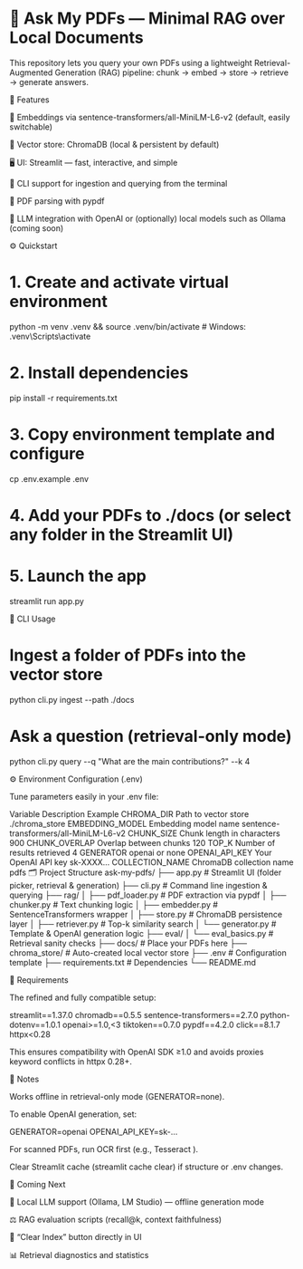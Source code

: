 # 📄 Ask My PDFs — Minimal RAG over Local Documents

This repository lets you query your own PDFs using a lightweight Retrieval-Augmented Generation (RAG) pipeline:
chunk → embed → store → retrieve → generate answers.

🚀 Features

🧠 Embeddings via sentence-transformers/all-MiniLM-L6-v2 (default, easily switchable)

💾 Vector store: ChromaDB
 (local & persistent by default)

🖥️ UI: Streamlit
 — fast, interactive, and simple

🧰 CLI support for ingestion and querying from the terminal

📑 PDF parsing with pypdf

🤖 LLM integration with OpenAI or (optionally) local models such as Ollama (coming soon)

⚙️ Quickstart
# 1. Create and activate virtual environment
python -m venv .venv && source .venv/bin/activate    # Windows: .venv\Scripts\activate

# 2. Install dependencies
pip install -r requirements.txt

# 3. Copy environment template and configure
cp .env.example .env

# 4. Add your PDFs to ./docs  (or select any folder in the Streamlit UI)

# 5. Launch the app
streamlit run app.py

🧩 CLI Usage 
# Ingest a folder of PDFs into the vector store
python cli.py ingest --path ./docs

# Ask a question (retrieval-only mode)
python cli.py query --q "What are the main contributions?" --k 4

⚙️ Environment Configuration (.env)

Tune parameters easily in your .env file:

Variable	Description	Example
CHROMA_DIR	Path to vector store	./chroma_store
EMBEDDING_MODEL	Embedding model name	sentence-transformers/all-MiniLM-L6-v2
CHUNK_SIZE	Chunk length in characters	900
CHUNK_OVERLAP	Overlap between chunks	120
TOP_K	Number of results retrieved	4
GENERATOR openai	or none
OPENAI_API_KEY	Your OpenAI API key	sk-XXXX...
COLLECTION_NAME	ChromaDB collection name	pdfs
🗂️ Project Structure
ask-my-pdfs/
├── app.py                 # Streamlit UI (folder picker, retrieval & generation)
├── cli.py                 # Command line ingestion & querying
├── rag/
│   ├── pdf_loader.py      # PDF extraction via pypdf
│   ├── chunker.py         # Text chunking logic
│   ├── embedder.py        # SentenceTransformers wrapper
│   ├── store.py           # ChromaDB persistence layer
│   ├── retriever.py       # Top-k similarity search
│   └── generator.py       # Template & OpenAI generation logic
├── eval/
│   └── eval_basics.py     # Retrieval sanity checks
├── docs/                  # Place your PDFs here
├── chroma_store/          # Auto-created local vector store
├── .env           # Configuration template
├── requirements.txt       # Dependencies
└── README.md

🧾 Requirements

The refined and fully compatible setup:

streamlit==1.37.0
chromadb==0.5.5
sentence-transformers==2.7.0
python-dotenv==1.0.1
openai>=1.0,<3
tiktoken==0.7.0
pypdf==4.2.0
click==8.1.7
httpx<0.28


This ensures compatibility with OpenAI SDK ≥1.0 and avoids proxies keyword conflicts in httpx 0.28+.

🧠 Notes

Works offline in retrieval-only mode (GENERATOR=none).

To enable OpenAI generation, set:

GENERATOR=openai
OPENAI_API_KEY=sk-...


For scanned PDFs, run OCR first (e.g., Tesseract
).

Clear Streamlit cache (streamlit cache clear) if structure or .env changes.

🧩 Coming Next

🦙 Local LLM support (Ollama, LM Studio) — offline generation mode

⚖️ RAG evaluation scripts (recall@k, context faithfulness)

🧹 “Clear Index” button directly in UI

📊 Retrieval diagnostics and statistics
